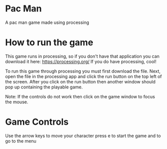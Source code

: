# Pac Man
A pac man game made using processing

# How to run the game
This game runs in processing, so if you don't have that application you can download it here: https://processing.org/
If you do have processing, cool!

To run this game through processing you must first download the file.
Next, open the file in the processing app and click the run button on the top left of the screen.
After you click on the run button then another window should pop up containing the playable game.

Note: If the controls do not work then click on the game window to focus the mouse.

# Game Controls
Use the arrow keys to move your character
press e to start the game and to go to the menu
